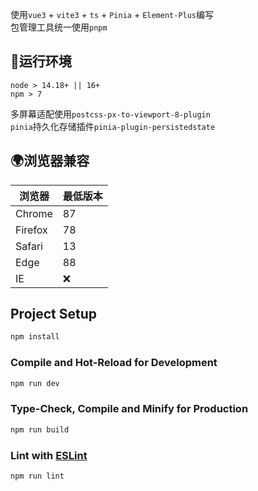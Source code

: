 <!--
 * @Author: 余笙学长 kingsun997@163.com
 * @Date: 2022-09-14 09:57:03
 * @LastEditors: 余笙学长 kingsun997@163.com
 * @LastEditTime: 2022-09-27 11:54:56
 * @FilePath: /vue3-ts-element/README.md
 * 
 * Copyright (c) 2022 by 余笙学长 kingsun997@163.com, All Rights Reserved. 
-->

使用`vue3` + `vite3` + `ts` + `Pinia` + `Element-Plus`编写    
包管理工具统一使用`pnpm`
## 🚗运行环境
```
node > 14.18+ || 16+
npm > 7
```
多屏幕适配使用`postcss-px-to-viewport-8-plugin`  
`pinia`持久化存储插件`pinia-plugin-persistedstate`

## 🌍浏览器兼容
| 浏览器 | 最低版本 |
| --- | --- |
| Chrome | 87 |
| Firefox | 78 |
| Safari | 13 |
| Edge | 88 |
| IE | ❌ |


## Project Setup

```sh
npm install
```

### Compile and Hot-Reload for Development

```sh
npm run dev
```

### Type-Check, Compile and Minify for Production

```sh
npm run build
```

### Lint with [ESLint](https://eslint.org/)

```sh
npm run lint
```
